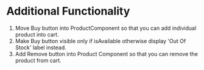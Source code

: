 # Additional Functionality

1. Move Buy button into ProductComponent so that you can add individual product into cart.
2. Make Buy button visible only if isAvailable otherwise display 'Out Of Stock' label instead.
3. Add Remove button into Product Component so that you can remove the product from cart.
